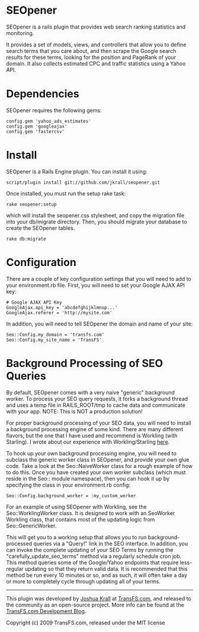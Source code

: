 SEOpener
========

SEOpener is a rails plugin that provides web search ranking statistics and monitoring.

It provides a set of models, views, and controllers that allow you to define search terms that you care about, and then scrape the Google search results for these terms, looking for the position and PageRank of your domain.  It also collects estimated CPC and traffic statistics using a Yahoo API.


Dependencies
========

SEOpener requires the following gems:

    config.gem 'yahoo_ads_estimates'
    config.gem 'googleajax'
    config.gem 'fastercsv'


Install
========

SEOpener is a Rails Engine plugin.  You can install it using:

    script/plugin install git://github.com/jkrall/seopener.git

Once installed, you must run the setup rake task:

    rake seopener:setup

which will install the seopener.css stylesheet, and copy the migration file into your db/migrate directory.
Then, you should migrate your database to create the SEOpener tables.

    rake db:migrate


Configuration
=========

There are a couple of key configuration settings that you will need to add to your environment.rb file.
First, you will need to set your Google AJAX API key:

    # Google AJAX API Key
    GoogleAjax.api_key = 'abcdefghijklmnop...'
    GoogleAjax.referer = 'http://mysite.com'

In addition, you will need to tell SEOpener the domain and name of your site:

    Seo::Config.my_domain = 'transfs.com'
    Seo::Config.my_site_name = 'TransFS'


Background Processing of SEO Queries
==========

By default, SEOpener comes with a very naive "generic" background worker.
To process your SEO query requests, it forks a background thread and uses a temp file in RAILS_ROOT/tmp to cache data and communicate with your app.  NOTE: This is NOT a production solution!

For proper background processing of your SEO data, you will need to install a background processing engine of some kind.  There are many different flavors, but the one that I have used and recommend is Workling (with Starling).  I wrote about our experience with Workling/Starling [here](http://transfs.com/devblog/2009/04/06/goodbye-backgroundrb-hello-workling-starling/).

To hook up your own background processing engine, you will need to subclass the generic worker class in SEOpener, and provide your own glue code.  Take a look at the Seo::NaiveWorker class for a rough example of how to do this.  Once you have created your own worker subclass (which must reside in the Seo:: module namespace), then you can hook it up by specifying the class in your environment.rb config:

    Seo::Config.background_worker = :my_custom_worker

For an example of using SEOpener with Workling, see the Seo::WorklingWorker class.  It is designed to work with an SeoWorker Workling class, that contains most of the updating logic from Seo::GenericWorker.

This will get you to a working setup that allows you to run background-processed queries via a "Query!" link in the SEO interface.  In addition, you can invoke the complete updating of your SEO Terms by running the "carefully_update_seo_terms" method via a regularly schedule cron job.  This method queries some of the Google/Yahoo endpoints that require less-regular updating so that they return valid data.  It is recommended that this method be run every 10 minutes or so, and as such, it will often take a day or more to completely cycle through updating all of your terms.

--------------




This plugin was developed by [Joshua Krall](http://github.com/jkrall) at [TransFS.com](http://transfs.com), and released to the community as an open-source project.  More info can be found at the [TransFS.com Development Blog](http://transfs.com/devblog).

Copyright (c) 2009 TransFS.com, released under the MIT license
